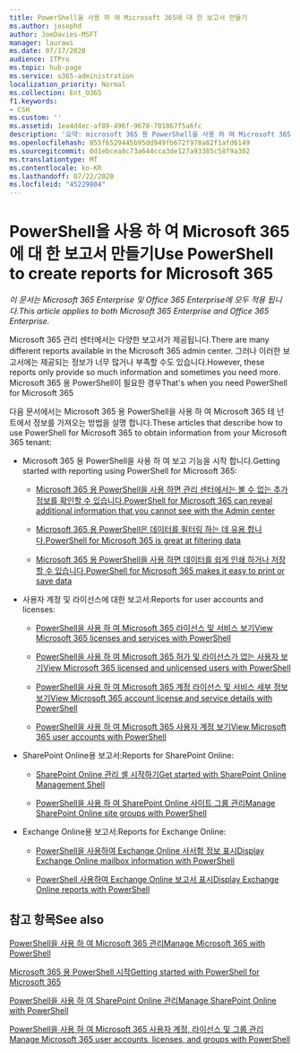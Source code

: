 ```yaml
---
title: PowerShell을 사용 하 여 Microsoft 365에 대 한 보고서 만들기
ms.author: josephd
author: JoeDavies-MSFT
manager: laurawi
ms.date: 07/17/2020
audience: ITPro
ms.topic: hub-page
ms.service: o365-administration
localization_priority: Normal
ms.collection: Ent_O365
f1.keywords:
- CSH
ms.custom: ''
ms.assetid: 1ea4d4ec-af89-496f-9678-701867f5a6fc
description: '요약: microsoft 365 용 PowerShell을 사용 하 여 Microsoft 365 관리 센터에서 생성할 수 없는 보고서를 만듭니다.'
ms.openlocfilehash: 855f6529445b95dd949fb672f978a82f1afd6149
ms.sourcegitcommit: 0d1ebcea8c73a644cca3de127a93385c58f9a302
ms.translationtype: MT
ms.contentlocale: ko-KR
ms.lasthandoff: 07/22/2020
ms.locfileid: "45229804"
---
```

# <a name="use-powershell-to-create-reports-for-microsoft-365"></a><span data-ttu-id="db842-103">PowerShell을 사용 하 여 Microsoft 365에 대 한 보고서 만들기</span><span class="sxs-lookup"><span data-stu-id="db842-103">Use PowerShell to create reports for Microsoft 365</span></span>

<span data-ttu-id="db842-104">*이 문서는 Microsoft 365 Enterprise 및 Office 365 Enterprise에 모두 적용 됩니다.*</span><span class="sxs-lookup"><span data-stu-id="db842-104">*This article applies to both Microsoft 365 Enterprise and Office 365 Enterprise.*</span></span>

<span data-ttu-id="db842-105">Microsoft 365 관리 센터에서는 다양한 보고서가 제공됩니다.</span><span class="sxs-lookup"><span data-stu-id="db842-105">There are many different reports available in the Microsoft 365 admin center.</span></span> <span data-ttu-id="db842-106">그러나 이러한 보고서에는 제공되는 정보가 너무 많거나 부족할 수도 있습니다.</span><span class="sxs-lookup"><span data-stu-id="db842-106">However, these reports only provide so much information and sometimes you need more.</span></span> <span data-ttu-id="db842-107">Microsoft 365 용 PowerShell이 필요한 경우</span><span class="sxs-lookup"><span data-stu-id="db842-107">That's when you need PowerShell for Microsoft 365</span></span>
  
<span data-ttu-id="db842-108">다음 문서에서는 Microsoft 365 용 PowerShell을 사용 하 여 Microsoft 365 테 넌 트에서 정보를 가져오는 방법을 설명 합니다.</span><span class="sxs-lookup"><span data-stu-id="db842-108">These articles that describe how to use PowerShell for Microsoft 365 to obtain information from your Microsoft 365 tenant:</span></span>
  
- <span data-ttu-id="db842-109">Microsoft 365 용 PowerShell을 사용 하 여 보고 기능을 시작 합니다.</span><span class="sxs-lookup"><span data-stu-id="db842-109">Getting started with reporting using PowerShell for Microsoft 365:</span></span>
    
  - [<span data-ttu-id="db842-110">Microsoft 365 용 PowerShell을 사용 하면 관리 센터에서는 볼 수 없는 추가 정보를 확인할 수 있습니다.</span><span class="sxs-lookup"><span data-stu-id="db842-110">PowerShell for Microsoft 365 can reveal additional information that you cannot see with the Admin center</span></span>](https://technet.microsoft.com/library/dn568034.aspx#reveal)
    
  - [<span data-ttu-id="db842-111">Microsoft 365 용 PowerShell은 데이터를 필터링 하는 데 유용 합니다.</span><span class="sxs-lookup"><span data-stu-id="db842-111">PowerShell for Microsoft 365 is great at filtering data</span></span>](https://technet.microsoft.com/library/dn568034.aspx#filter)
    
  - [<span data-ttu-id="db842-112">Microsoft 365 용 PowerShell을 사용 하면 데이터를 쉽게 인쇄 하거나 저장할 수 있습니다.</span><span class="sxs-lookup"><span data-stu-id="db842-112">PowerShell for Microsoft 365 makes it easy to print or save data</span></span>](https://technet.microsoft.com/library/dn568034.aspx#printsave)
    
- <span data-ttu-id="db842-113">사용자 계정 및 라이선스에 대한 보고서:</span><span class="sxs-lookup"><span data-stu-id="db842-113">Reports for user accounts and licenses:</span></span>
    
  - [<span data-ttu-id="db842-114">PowerShell을 사용 하 여 Microsoft 365 라이선스 및 서비스 보기</span><span class="sxs-lookup"><span data-stu-id="db842-114">View Microsoft 365 licenses and services with PowerShell</span></span>](view-licenses-and-services-with-office-365-powershell.md)
    
  - [<span data-ttu-id="db842-115">PowerShell을 사용 하 여 Microsoft 365 허가 및 라이선스가 없는 사용자 보기</span><span class="sxs-lookup"><span data-stu-id="db842-115">View Microsoft 365 licensed and unlicensed users with PowerShell</span></span>](view-licensed-and-unlicensed-users-with-office-365-powershell.md)
    
  - [<span data-ttu-id="db842-116">PowerShell을 사용 하 여 Microsoft 365 계정 라이선스 및 서비스 세부 정보 보기</span><span class="sxs-lookup"><span data-stu-id="db842-116">View Microsoft 365 account license and service details with PowerShell</span></span>](view-account-license-and-service-details-with-office-365-powershell.md)
    
  - [<span data-ttu-id="db842-117">PowerShell을 사용 하 여 Microsoft 365 사용자 계정 보기</span><span class="sxs-lookup"><span data-stu-id="db842-117">View Microsoft 365 user accounts with PowerShell</span></span>](view-user-accounts-with-office-365-powershell.md)
    
- <span data-ttu-id="db842-118">SharePoint Online용 보고서:</span><span class="sxs-lookup"><span data-stu-id="db842-118">Reports for SharePoint Online:</span></span>
    
  - [<span data-ttu-id="db842-119">SharePoint Online 관리 셸 시작하기</span><span class="sxs-lookup"><span data-stu-id="db842-119">Get started with SharePoint Online Management Shell</span></span>](https://docs.microsoft.com/powershell/sharepoint/sharepoint-online/connect-sharepoint-online)
    
  - [<span data-ttu-id="db842-120">PowerShell을 사용 하 여 SharePoint Online 사이트 그룹 관리</span><span class="sxs-lookup"><span data-stu-id="db842-120">Manage SharePoint Online site groups with PowerShell</span></span>](https://technet.microsoft.com/library/122f4099-c78d-4cce-bab0-4343b04596ae.aspx)
    
- <span data-ttu-id="db842-121">Exchange Online용 보고서:</span><span class="sxs-lookup"><span data-stu-id="db842-121">Reports for Exchange Online:</span></span>
    
  - [<span data-ttu-id="db842-122">PowerShell을 사용하여 Exchange Online 사서함 정보 표시</span><span class="sxs-lookup"><span data-stu-id="db842-122">Display Exchange Online mailbox information with PowerShell</span></span>](https://technet.microsoft.com/library/13843002-56ca-4b75-81c5-84386522b01b.aspx)
    
  - [<span data-ttu-id="db842-123">PowerShell 사용하여 Exchange Online 보고서 표시</span><span class="sxs-lookup"><span data-stu-id="db842-123">Display Exchange Online reports with PowerShell</span></span>](https://technet.microsoft.com/library/4873a063-9fc4-4ed9-826a-6e935fef61d4.aspx)
    
## <a name="see-also"></a><span data-ttu-id="db842-124">참고 항목</span><span class="sxs-lookup"><span data-stu-id="db842-124">See also</span></span>

[<span data-ttu-id="db842-125">PowerShell을 사용 하 여 Microsoft 365 관리</span><span class="sxs-lookup"><span data-stu-id="db842-125">Manage Microsoft 365 with PowerShell</span></span>](manage-office-365-with-office-365-powershell.md)
  
[<span data-ttu-id="db842-126">Microsoft 365 용 PowerShell 시작</span><span class="sxs-lookup"><span data-stu-id="db842-126">Getting started with PowerShell for Microsoft 365</span></span>](getting-started-with-office-365-powershell.md)
  
[<span data-ttu-id="db842-127">PowerShell을 사용 하 여 SharePoint Online 관리</span><span class="sxs-lookup"><span data-stu-id="db842-127">Manage SharePoint Online with PowerShell</span></span>](manage-sharepoint-online-with-office-365-powershell.md)
  
[<span data-ttu-id="db842-128">PowerShell을 사용 하 여 Microsoft 365 사용자 계정, 라이선스 및 그룹 관리</span><span class="sxs-lookup"><span data-stu-id="db842-128">Manage Microsoft 365 user accounts, licenses, and groups with PowerShell</span></span>](manage-user-accounts-and-licenses-with-office-365-powershell.md)
  
